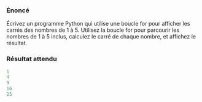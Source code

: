 ### Énoncé

Écrivez un programme Python qui utilise une boucle for pour afficher les carrés des nombres de 1 à 5. Utilisez la boucle for pour parcourir les nombres de 1 à 5 inclus, calculez le carré de chaque nombre, et affichez le résultat.

### Résultat attendu

```python
1
4
9
16
25
```

